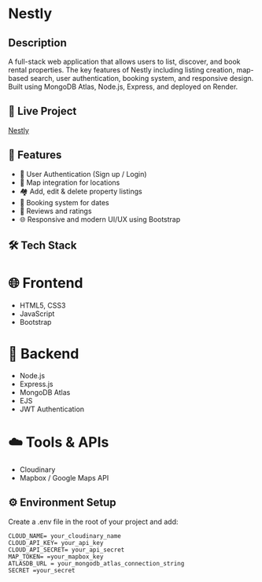 # Nestly

## Description
A full-stack web application that allows users to list, discover, and book rental properties. The key features of Nestly including listing creation, map-based search, user authentication, booking system, and responsive design. Built using MongoDB Atlas, Node.js, Express, and deployed on Render.

## 🔗 Live Project
<a href="https://nestly-zn8n.onrender.com/listings">Nestly</a>

## 📌 Features
- 🔐 User Authentication (Sign up / Login)
- 📍 Map integration for locations
- 🏘️ Add, edit & delete property listings
- 📆 Booking system for dates
- 💬 Reviews and ratings
- 🌐 Responsive and modern UI/UX using Bootstrap

## 🛠️ Tech Stack
# 🌐 Frontend
- HTML5, CSS3
- JavaScript 
- Bootstrap
  
# 🔧 Backend
- Node.js
- Express.js
- MongoDB Atlas
- EJS
- JWT Authentication

# ☁️ Tools & APIs
- Cloudinary 
- Mapbox / Google Maps API

## ⚙️ Environment Setup
Create a .env file in the root of your project and add:
```
CLOUD_NAME= your_cloudinary_name
CLOUD_API_KEY= your_api_key
CLOUD_API_SECRET= your_api_secret
MAP_TOKEN= =your_mapbox_key
ATLASDB_URL = your_mongodb_atlas_connection_string
SECRET =your_secret
```

